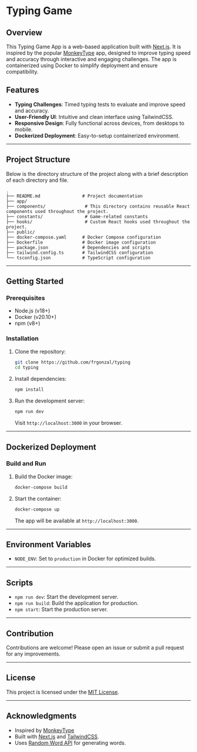 # Typing Game

## Overview

This Typing Game App is a web-based application built with [Next.js](https://nextjs.org/). It is inspired by the popular [MonkeyType](https://monkeytype.com/) app, designed to improve typing speed and accuracy through interactive and engaging challenges. The app is containerized using Docker to simplify deployment and ensure compatibility.

## Features

- **Typing Challenges**: Timed typing tests to evaluate and improve speed and accuracy.
- **User-Friendly UI**: Intuitive and clean interface using TailwindCSS.
- **Responsive Design**: Fully functional across devices, from desktops to mobile.
- **Dockerized Deployment**: Easy-to-setup containerized environment.
<!-- - **Statistics Dashboard**: Track your progress over time with detailed stats. -->
<!-- - **Real-Time Feedback**: Live visual feedback on typing performance. -->

---

## Project Structure
Below is the directory structure of the project along with a brief description of each directory and file.

```
.
├── README.md                # Project documentation
├── app/                      
├── components/               # This directory contains reusable React components used throughout the project.
├── constants/                # Game-related constants
├── hooks/                    # Custom React hooks used throughout the project.
├── public/
├── docker-compose.yaml      # Docker Compose configuration
├── Dockerfile               # Docker image configuration
├── package.json             # Dependencies and scripts
├── tailwind.config.ts       # TailwindCSS configuration
└── tsconfig.json            # TypeScript configuration
```

---

## Getting Started

### Prerequisites

- Node.js (v18+)
- Docker (v20.10+)
- npm (v8+)

### Installation

1. Clone the repository:
   ```bash
   git clone https://github.com/frgonzal/typing
   cd typing
   ```

2. Install dependencies:
   ```bash
   npm install
   ```

3. Run the development server:
   ```bash
   npm run dev
   ```
   Visit `http://localhost:3000` in your browser.

---

## Dockerized Deployment

### Build and Run

1. Build the Docker image:
   ```bash
   docker-compose build
   ```

2. Start the container:
   ```bash
   docker-compose up
   ```
   The app will be available at `http://localhost:3000`.

---

## Environment Variables

- `NODE_ENV`: Set to `production` in Docker for optimized builds.

---

## Scripts

- `npm run dev`: Start the development server.
- `npm run build`: Build the application for production.
- `npm start`: Start the production server.

---

## Contribution

Contributions are welcome! Please open an issue or submit a pull request for any improvements.

---

## License

This project is licensed under the [MIT License](LICENSE).

---

## Acknowledgments

- Inspired by [MonkeyType](https://monkeytype.com/)
- Built with [Next.js](https://nextjs.org/) and [TailwindCSS](https://tailwindcss.com/).
- Uses [Random Word API](https://random-word-api.vercel.app/api?) for generating words.
